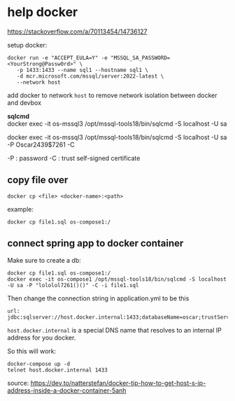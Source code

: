 # help docker

https://stackoverflow.com/a/70113454/14736127

setup docker:
```shell
docker run -e "ACCEPT_EULA=Y" -e "MSSQL_SA_PASSWORD=<YourStrong@Passw0rd>" \
   -p 1433:1433 --name sql1 --hostname sql1 \
   -d mcr.microsoft.com/mssql/server:2022-latest \
   --network host
```

add docker to network `host` to remove network isolation between docker and devbox

__sqlcmd__ <br>
docker exec -it os-mssql3 /opt/mssql-tools18/bin/sqlcmd -S localhost -U sa

docker exec -it os-mssql3 /opt/mssql-tools18/bin/sqlcmd -S localhost -U sa -P Oscar2439$7261 -C

-P : password
-C : trust self-signed certificate

## copy file over

```
docker cp <file> <docker-name>:<path>
```
example:
```shell
docker cp file1.sql os-compose1:/
```

## connect spring app to docker container

Make sure to create a db:
```shell
docker cp file1.sql os-compose1:/
docker exec -it os-compose1 /opt/mssql-tools18/bin/sqlcmd -S localhost -U sa -P "lololol7261()()" -C -i file1.sql
```
Then change the connection string in application.yml to be this
```shell
url: jdbc:sqlserver://host.docker.internal:1433;databaseName=oscar;trustServerCertificate=true;
```

`host.docker.internal` is a special DNS name that resolves to an internal IP address for you docker.

So this will work:
```shell
docker-compose up -d
telnet host.docker.internal 1433
```

source: https://dev.to/natterstefan/docker-tip-how-to-get-host-s-ip-address-inside-a-docker-container-5anh